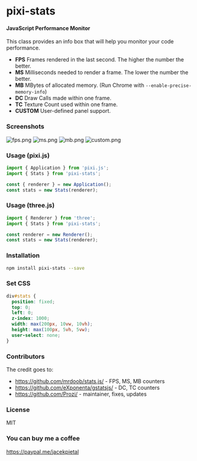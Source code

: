 # pixi-stats

#### JavaScript Performance Monitor

This class provides an info box that will help you monitor your code performance.

- **FPS** Frames rendered in the last second. The higher the number the better.
- **MS** Milliseconds needed to render a frame. The lower the number the better.
- **MB** MBytes of allocated memory. (Run Chrome with `--enable-precise-memory-info`)
- **DC** Draw Calls made within one frame.
- **TC** Texture Count used within one frame.
- **CUSTOM** User-defined panel support.

### Screenshots

![fps.png](https://raw.githubusercontent.com/mrdoob/stats.js/master/files/fps.png)
![ms.png](https://raw.githubusercontent.com/mrdoob/stats.js/master/files/ms.png)
![mb.png](https://raw.githubusercontent.com/mrdoob/stats.js/master/files/mb.png)
![custom.png](https://raw.githubusercontent.com/mrdoob/stats.js/master/files/custom.png)

### Usage (pixi.js)

```ts
import { Application } from 'pixi.js';
import { Stats } from 'pixi-stats';

const { renderer } = new Application();
const stats = new Stats(renderer);
```

### Usage (three.js)

```ts
import { Renderer } from 'three';
import { Stats } from 'pixi-stats';

const renderer = new Renderer();
const stats = new Stats(renderer);
```

### Installation

```bash
npm install pixi-stats --save
```

### Set CSS

```css
div#stats {
  position: fixed;
  top: 0;
  left: 0;
  z-index: 1000;
  width: max(200px, 10vw, 10vh);
  height: max(100px, 5vh, 5vw);
  user-select: none;
}
```

### Contributors

The credit goes to:

- https://github.com/mrdoob/stats.js/ - FPS, MS, MB counters
- https://github.com/eXponenta/gstatsjs/ - DC, TC counters
- https://github.com/Prozi/ - maintainer, fixes, updates

### License

MIT

### You can buy me a coffee

https://paypal.me/jacekpietal
